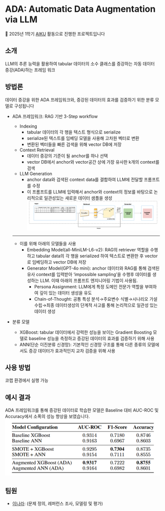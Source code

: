 # ADA: Automatic Data Augmentation via LLM

📢 2025년 1학기 [AIKU](https://github.com/AIKU-Official) 활동으로 진행한 프로젝트입니다

## 소개

LLM의 추론 능력을 활용하여 tabular 데이터의 소수 클래스를 증강하는 자동 데이터 증강(ADA)하는 프레임 워크

## 방법론

데이터 증강을 위한 ADA 프레임워크와, 증강된 데이터의 효과를 검증하기 위한 분류 모델로 구성됩니다

- ADA 프레임워크: RAG 기반 3-Step workflow
    - Indexing
        - tabular 데이터의 각 행을 텍스트 형식으로 serialize
        - serialize된 텍스트를 임베딩 모델을 사용해 고차원 벡터로 변환
        - 변환된 벡터들을 빠른 검색을 위해 vector DB에 저장
    - Context Retrieval
        - 데이터 증강의 기준이 될 anchor를 하나 선택
        - vector DB에서 anchor와 vector공간 상에 가장 유사한 k개의 context를 검색
    - LLM Generation
        - anchor data와 검색된 context data를 결합하여 LLM에 전달할 프롬프트를 수정
        - 이 프롬프트를 LLM에 입력해서 anchor와 context의 정보를 바탕으로 논리적으로 일관성있는 새로운 데이터 샘플을 생성
    ![ADA 프레임워크 아키텍처](./images/pipeline.png)   
    
    ---
    
    - 이를 위해 아래의 모델들을 사용
        - Embedding Model(all-MiniLM-L6-v2): RAG의 retriever 역할을 수행하고 tabular data의 각 행을 serialized 하여 텍스트로 변환한 후 vector로 임베딩하고 vector DB에 저장
        - Generator Model(GPT-4o mini): anchor 데이터와 RAG를 통해 검색된 유사 context를 입력받아 ‘impossible sampling’을 수행후 데이터를 생성하는 LLM. 이때 아래의 프롬프트 엔지니어링 기법이 사용됨.
            - Persona Assignment: LLM에게 특정 도메인 전문가 역할을 부여하여 깊이 있는 데이터 생성을 유도
            - Chain-of-Thought: 공통 특성 분석→주요변수 식별→시나리오 가설수립→최종 데이터생성의 단계적 사고를 통해 논리적으로 일관성 있는 데이터 생성
- 분류 모델
    - XGBoost: tabular 데이터에서 강력한 성능을 보이는 Gradient Boosting 모델로 baseline 성능을 측정하고 증강된 데이터의 효과를 검증하기 위해 사용
    - ANN(단순 이진분류 신경망): 기본적인 신경망 구조를 통해 다른 종류의 모델에서도 증강 데이터가 효과적인지 교차 검증을 위해 사용

## 사용 방법

코랩 환경에서 실행 가능

## 예시 결과

ADA 프레임워크를 통해 증강된 데이터로 학습한 모델은 Baseline 대비 AUC-ROC 및 Accuracy에서 소폭의 성능 향상을 보였습니다.
![모델 성능 평가 결과표](./images/table.png)


## 팀원


- [이나라](https://github.com/lnl0909): (문제 정의, 레퍼런스 조사, 모델링 및 평가)
